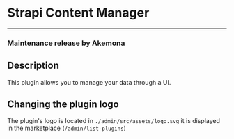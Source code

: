 # Strapi Content Manager

---

### Maintenance release by Akemona

## Description

This plugin allows you to manage your data through a UI.

## Changing the plugin logo

The plugin's logo is located in `./admin/src/assets/logo.svg` it is displayed in the marketplace (`/admin/list-plugins`)
